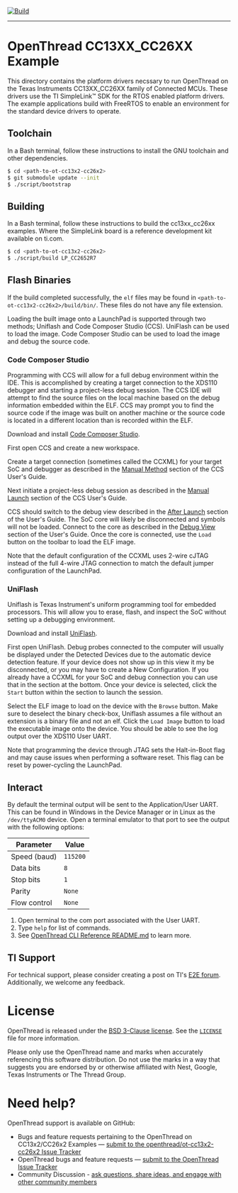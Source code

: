 [![Build][ot-gh-action-build-svg]][ot-gh-action-build]

[ot-gh-action-build]: https://github.com/openthread/ot-cc13x2-cc26x2/actions?query=workflow%3ABuild+branch%3Amain+event%3Apush
[ot-gh-action-build-svg]: https://github.com/openthread/ot-cc13x2-cc26x2/workflows/Build/badge.svg?branch=main&event=push

---

# OpenThread CC13XX_CC26XX Example

This directory contains the platform drivers necssary to run OpenThread on the Texas Instruments CC13XX_CC26XX family of
Connected MCUs. These drivers use the TI SimpleLink™ SDK for the RTOS enabled platform drivers. The example applications
build with FreeRTOS to enable an environment for the standard device drivers to operate.

## Toolchain

In a Bash terminal, follow these instructions to install the GNU toolchain and other dependencies.

```bash
$ cd <path-to-ot-cc13x2-cc26x2>
$ git submodule update --init
$ ./script/bootstrap
```

## Building

In a Bash terminal, follow these instructions to build the cc13xx_cc26xx examples. Where the SimpleLink board is a
reference development kit available on ti.com.

```bash
$ cd <path-to-ot-cc13x2-cc26x2>
$ ./script/build LP_CC2652R7
```

## Flash Binaries

If the build completed successfully, the `elf` files may be found in `<path-to-ot-cc13x2-cc26x2>/build/bin/`. These
files do not have any file extension.

Loading the built image onto a LaunchPad is supported through two methods; Uniflash and Code Composer Studio (CCS).
UniFlash can be used to load the image. Code Composer Studio can be used to load the image and debug the source code.

### Code Composer Studio

Programming with CCS will allow for a full debug environment within the IDE. This is accomplished by creating a target
connection to the XDS110 debugger and starting a project-less debug session. The CCS IDE will attempt to find the source
files on the local machine based on the debug information embedded within the ELF. CCS may prompt you to find the source
code if the image was built on another machine or the source code is located in a different location than is recorded
within the ELF.

Download and install [Code Composer Studio][ccs].

First open CCS and create a new workspace.

Create a target connection (sometimes called the CCXML) for your target SoC and debugger as described in the [Manual
Method][ccs_manual_method] section of the CCS User's Guide.

Next initiate a project-less debug session as described in the [Manual Launch][ccs_manual_launch] section of the CCS
User's Guide.

CCS should switch to the debug view described in the [After Launch][ccs_after_launch] section of the User's Guide. The
SoC core will likely be disconnected and symbols will not be loaded. Connect to the core as described in the [Debug
View][ccs_debug_view] section of the User's Guide. Once the core is connected, use the `Load` button on the toolbar to
load the ELF image.

Note that the default configuration of the CCXML uses 2-wire cJTAG instead of the full 4-wire JTAG connection to match
the default jumper configuration of the LaunchPad.

[ccs]: https://www.ti.com/tool/CCSTUDIO
[ccs_after_launch]: https://software-dl.ti.com/ccs/esd/documents/users_guide/ccs_debug-main.html?configuration#after-launch
[ccs_debug_view]: https://software-dl.ti.com/ccs/esd/documents/users_guide/ccs_debug-main.html?configuration#debug-view
[ccs_manual_launch]: https://software-dl.ti.com/ccs/esd/documents/users_guide/ccs_debug-main.html?configuration#manual-launch
[ccs_manual_method]: https://software-dl.ti.com/ccs/esd/documents/users_guide/ccs_debug-main.html?configuration#manual-method

### UniFlash

Uniflash is Texas Instrument's uniform programming tool for embedded processors. This will allow you to erase, flash,
and inspect the SoC without setting up a debugging environment.

Download and install [UniFlash][uniflash].

First open UniFlash. Debug probes connected to the computer will usually be displayed under the Detected Devices due to
the automatic device detection feature. If your device does not show up in this view it my be disconnected, or you may
have to create a New Configuration. If you already have a CCXML for your SoC and debug connection you can use that in
the section at the bottom. Once your device is selected, click the `Start` button within the section to launch the
session.

Select the ELF image to load on the device with the `Browse` button. Make sure to deselect the binary check-box,
Uniflash assumes a file without an extension is a binary file and not an elf. Click the `Load Image` button to load the
executable image onto the device. You should be able to see the log output over the XDS110 User UART.

Note that programming the device through JTAG sets the Halt-in-Boot flag and may cause issues when performing a software
reset. This flag can be reset by power-cycling the LaunchPad.

[uniflash]: https://www.ti.com/tool/download/UNIFLASH

## Interact

By default the terminal output will be sent to the Application/User UART. This can be found in Windows in the Device
Manager or in Linux as the `/dev/ttyACM0` device. Open a terminal emulator to that port to see the output with the
following options:

| Parameter    | Value    |
| ------------ | -------- |
| Speed (baud) | `115200` |
| Data bits    | `8`      |
| Stop bits    | `1`      |
| Parity       | `None`   |
| Flow control | `None`   |

1. Open terminal to the com port associated with the User UART.
2. Type `help` for list of commands.
3. See [OpenThread CLI Reference README.md][cli] to learn more.

[cli]: https://github.com/openthread/openthread/blob/main/src/cli/README.md

## TI Support

For technical support, please consider creating a post on TI's [E2E forum][e2e]. Additionally, we welcome any feedback.

[e2e]: https://e2e.ti.com/support/wireless-connectivity/zigbee-and-thread

# License

OpenThread is released under the [BSD 3-Clause
license](https://github.com/openthread/ot-cc13x2-cc26x2/blob/main/LICENSE). See the
[`LICENSE`](https://github.com/openthread/ot-cc13x2-cc26x2/blob/main/LICENSE) file for more information.

Please only use the OpenThread name and marks when accurately referencing this software distribution. Do not use the
marks in a way that suggests you are endorsed by or otherwise affiliated with Nest, Google, Texas Instruments or The
Thread Group.

# Need help?

OpenThread support is available on GitHub:

- Bugs and feature requests pertaining to the OpenThread on CC13x2/CC26x2 Examples — [submit to the
  openthread/ot-cc13x2-cc26x2 Issue Tracker](https://github.com/openthread/ot-cc13x2-cc26x2/issues)
- OpenThread bugs and feature requests — [submit to the OpenThread Issue
  Tracker](https://github.com/openthread/openthread/issues)
- Community Discussion - [ask questions, share ideas, and engage with other community
  members](https://github.com/openthread/openthread/discussions)
